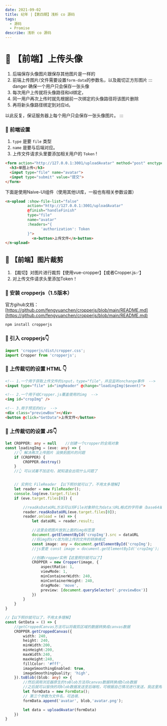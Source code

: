 ```yaml
---
date: 2021-09-02
title: 纪年 |【第四期】浅析 co 源码
tags:
  - 源码
  - Promise
describe: 浅析 co 源码
---
```


# 🤩 【前端】上传头像

1. 后端保存头像图片跟保存其他图片是一样的
2. 前端上传图片/文件需要设置`form-data`的参数名，以及裁切正方形图片
::: danger 确保一个用户只会保存一张头像
1. 每次用户上传就将头像路径和id绑定，
2. 同一用户再次上传时就先根据前一次绑定的头像路径将该图片删除
3. 再将新头像路径绑定到对应id。

以此反复，保证服务器上每个用户只会保存一张头像图片。
:::

### 🤩 前端设置
1. `type` 是要 `file` 类型
2. `name` 是要与后端对应。
3. 上传文件请求头里要添加相关用户的 `Token` !
```html
<form action="http://127.0.0.1:3001/uploadAvatar" method="post" enctype="multipart/form-data">
  <h3>单图上传</h3>
  <input type="file" name="avatar">
  <input type="submit" value="提交">
</form>
```
下面是使用Naive-UI组件（使用其他UI库，一般也有相关参数设置）
```html
<n-upload :show-file-list="false" 
          action="http://127.0.0.1:3001/uploadAvatar" 
          @finish="handleFinish" 
          type="file"
          name="avatar" 
          :headers="{
                'authorization': Token
          }">
            <n-button>上传文件</n-button>
</n-upload>
```

## 🤩 【前端】图片裁剪

1. 【裁切】对图片进行裁剪【使用vue-cropper】【或者Cropper.js✅】
1. 对上传文件请求头里添加Token！

### 🤩 安装 cropperjs（1.5版本）
官方gihub文档：[https://github.com/fengyuanchen/cropperjs/blob/main/README.md](https://github.com/fengyuanchen/cropperjs/blob/main/README.md)
```sh
npm install cropperjs
```
### 🤩 引入 cropperjs👇
```js
import 'cropperjs/dist/cropper.css';
import Cropper from 'cropperjs';
```
### 🤩 上传裁切的设置 HTML 👇
```html
<!-- 1.一个用于获取上传文件的input，type="file"，并且监听onchange事件  -->
<input type="file" id="imgReader" @change="loadingImg($event)">

<!-- 2.一个用于给Cropper.js覆盖使用的img  -->
<img id="cropImg" />

<!-- 3.用于预览的div  -->
<div class="previewBox"></div>
<button @click="GetData">上传文件</button>
```

### 🤩 上传裁切的设置 JS👇
```ts
let CROPPER: any = null    //创建一个cropper的全局对象 
const loadingImg = (eve: any) => {
    //👇 解决再次上传图片 没换到图片的问题
    if (CROPPER) {
        CROPPER.destroy()
    }
    //👆 可以试着不加这句，就知道会出现什么问题了


    // 实例化 FileReader 【以下照抄就可以了，不用太多理解】
    let reader = new FileReader();
    console.log(eve.target.files)
    if (eve.target.files[0]) {

        //readAsDataURL方法可以将File对象转化为data:URL格式的字符串（base64编码）
        reader.readAsDataURL(eve.target.files[0]);
        reader.onload = (e) => {
            let dataURL = reader.result;

            //这里会把图片放到上面的img标签里
            document.getElementById('cropImg').src = dataURL
            //将img的src改为刚上传的文件的转换格式
            const image: any = document.getElementById('cropImg');
            //js里是 const image = document.getElementById('cropImg');

            //创建cropper实例【这里照抄就可以了】
            CROPPER = new Cropper(image, {
                aspectRatio: 1,
                viewMode: 1,
                minContainerWidth: 240,
                minContainerHeight: 240,
                dragMode: 'move',
                preview: [document.querySelector('.previewBox')]
            })
        }
    }
}

//【以下照抄就可以了，不用太多理解】
const GetData = () => {
    //getCroppedCanvas方法可以将裁剪区域的数据转换成canvas数据
    CROPPER.getCroppedCanvas({
        width: 240,
        height: 240,
        minWidth:200,
        minHeight:200,
        maxWidth:240,
        maxHeight:240,
        fillColor: '#fff',
        imageSmoothingEnabled: true,
        imageSmoothingQuality: 'high',
    }).toBlob((blob: any) => {
        //然后调用浏览器原生的toBlob方法将canvas数据转换成blob数据
        //之后就可以愉快的将blob数据发送至后端啦，可根据自己情况进行发送，我这里用的是axios
        let formData = new FormData();
        // 第三个参数为文件名，可选填.
        formData.append('avatar', blob,'avatar.png');

        let data = uploadAvatar(formData)
    })
}
```
